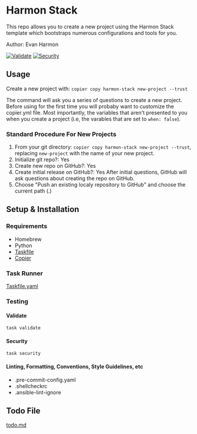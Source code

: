 # Harmon Stack
This repo allows you to create a new project using the Harmon Stack template which bootstraps numerous configurations and tools for you.

Author: Evan Harmon

[![Validate](https://github.com/evanharmon1/harmon-stack/actions/workflows/validate.yml/badge.svg)](https://github.com/evanharmon1/harmon-stack/actions/workflows/validate.yml)
[![Security](https://github.com/evanharmon1/harmon-stack/actions/workflows/security.yml/badge.svg)](https://github.com/evanharmon1/harmon-stack/actions/workflows/security.yml)

## Usage
Create a new project with: `copier copy harmon-stack new-project --trust`

The command will ask you a series of questions to create a new project.
Before using for the first time you will probaby want to customize the copier.yml file. Most importantly, the variables that aren't presented to you when you create a project (i.e, the varables that are set to `when: false`).

### Standard Procedure For New Projects
1. From your git directory: `copier copy harmon-stack new-project --trust`, replacing `new-project` with the name of your new project.
2. Initialize git repo?: Yes
3. Create new repo on GitHub?: Yes
4. Create initial release on GitHub?: Yes
After initial questions, GitHub will ask questions about creating the repo on GitHub.
1. Choose "Push an existing localy repository to GitHub" and choose the current path (.)

## Setup & Installation

### Requirements
- Homebrew
- Python
- [Taskfile](https://taskfile.dev/)
- [Copier](https://copier.readthedocs.io/en/stable/)

### Task Runner
[Taskfile.yaml](Taskfile.yaml)

### Testing

#### Validate
`task validate`

#### Security
`task security`

#### Linting, Formatting, Conventions, Style Guidelines, etc
- .pre-commit-config.yaml
- .shellcheckrc
- .ansible-lint-ignore

## Todo File
[todo.md](todo.md)
